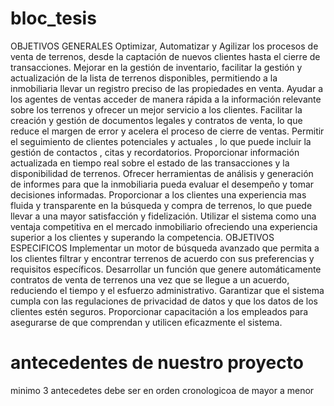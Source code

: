 # bloc_tesis


OBJETIVOS GENERALES
Optimizar, Automatizar y Agilizar los procesos de venta de terrenos, desde la captación de nuevos clientes hasta el cierre de transacciones.
Mejorar en la gestión de inventario, facilitar la gestión y actualización de la lista de terrenos disponibles, permitiendo a la inmobiliaria llevar un registro preciso de las propiedades en venta.
Ayudar a los agentes de ventas acceder de manera rápida a la información relevante sobre los terrenos y ofrecer un mejor servicio a los clientes.
Facilitar la creación y gestión de documentos legales y contratos de venta, lo que reduce el margen de error y acelera el proceso de cierre de ventas.
Permitir el seguimiento de clientes potenciales y actuales , lo que puede incluir la gestión de contactos , citas y recordatorios.
Proporcionar información actualizada en tiempo real sobre el estado de las transacciones y la disponibilidad de terrenos.
Ofrecer herramientas de análisis y generación de informes para que la inmobiliaria pueda evaluar el desempeño y tomar decisiones informadas.
Proporcionar a los clientes una experiencia mas fluida y transparente en la búsqueda y compra de terrenos, lo que puede llevar a una mayor satisfacción y fidelización.
Utilizar el sistema como una ventaja competitiva en el mercado inmobiliario ofreciendo una experiencia superior a los clientes y superando la competencia.
OBJETIVOS ESPECIFICOS
Implementar un motor de búsqueda avanzado que permita a los clientes filtrar y encontrar terrenos de acuerdo con sus preferencias y requisitos específicos.
Desarrollar un función que genere automáticamente contratos de venta de terrenos una vez que se llegue a un acuerdo, reduciendo el tiempo y el esfuerzo administrativo.
Garantizar que el sistema cumpla con las regulaciones de privacidad de datos y que los datos de los clientes estén seguros.
Proporcionar capacitación a los empleados para asegurarse de que comprendan y utilicen eficazmente el sistema.

# antecedentes de nuestro proyecto
minimo 3 antecedetes debe ser en orden cronologicoa de mayor a menor
